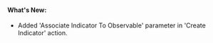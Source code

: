 #### What's New:
- Added 'Associate Indicator To Observable' parameter in 'Create Indicator' action.